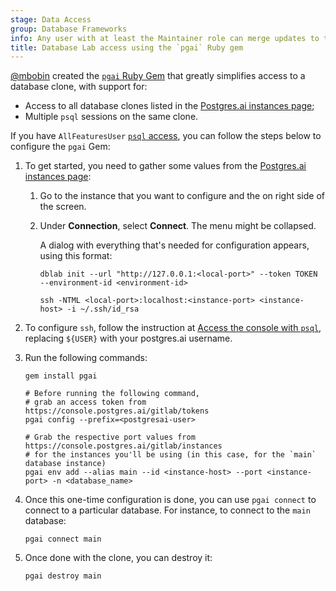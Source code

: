 ```yaml
---
stage: Data Access
group: Database Frameworks
info: Any user with at least the Maintainer role can merge updates to this content. For details, see https://docs.gitlab.com/ee/development/development_processes.html#development-guidelines-review.
title: Database Lab access using the `pgai` Ruby gem
---
```


[@mbobin](https://gitlab.com/mbobin) created the [`pgai` Ruby Gem](https://gitlab.com/mbobin/pgai/#pgai) that
greatly simplifies access to a database clone, with support for:

- Access to all database clones listed in the [Postgres.ai instances page](https://console.postgres.ai/gitlab/instances);
- Multiple `psql` sessions on the same clone.

If you have `AllFeaturesUser` [`psql` access](database_lab.md#access-database-lab-engine),
you can follow the steps below to configure the `pgai` Gem:

1. To get started, you need to gather some values from the [Postgres.ai instances page](https://console.postgres.ai/gitlab/instances):

   1. Go to the instance that you want to configure and the on right side of the screen.
   1. Under **Connection**, select **Connect**. The menu might be collapsed.

      A dialog with everything that's needed for configuration appears, using this format:

      ```shell
      dblab init --url "http://127.0.0.1:<local-port>" --token TOKEN --environment-id <environment-id>
      ```

      ```shell
      ssh -NTML <local-port>:localhost:<instance-port> <instance-host> -i ~/.ssh/id_rsa
      ```

1. To configure `ssh`, follow the instruction at [Access the console with `psql`](database_lab.md#access-the-console-with-psql), replacing `${USER}` with your postgres.ai username.

1. Run the following commands:

   ```shell
   gem install pgai

   # Before running the following command,
   # grab an access token from https://console.postgres.ai/gitlab/tokens
   pgai config --prefix=<postgresai-user>

   # Grab the respective port values from https://console.postgres.ai/gitlab/instances
   # for the instances you'll be using (in this case, for the `main` database instance)
   pgai env add --alias main --id <instance-host> --port <instance-port> -n <database_name>
   ```

1. Once this one-time configuration is done, you can use `pgai connect` to connect to a particular database. For
   instance, to connect to the `main` database:

   ```shell
   pgai connect main
   ```

1. Once done with the clone, you can destroy it:

   ```shell
   pgai destroy main
   ```

